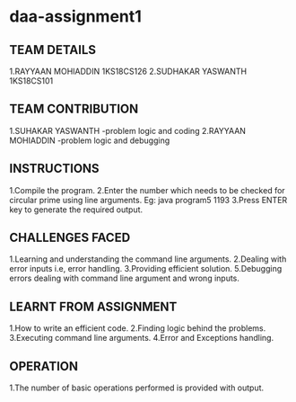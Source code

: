 # daa-assignment1
TEAM DETAILS
------------------------------------
1.RAYYAAN MOHIADDIN	1KS18CS126
2.SUDHAKAR YASWANTH	1KS18CS101


TEAM CONTRIBUTION
-------------------------------------
1.SUHAKAR YASWANTH
	-problem logic and coding
2.RAYYAAN MOHIADDIN
	-problem logic and debugging


INSTRUCTIONS
---------------------------
1.Compile the program.
2.Enter the number which needs to be checked for circular prime using line arguments.
	Eg: java program5 1193
3.Press ENTER key to generate the required output.



CHALLENGES FACED
------------------------------------
1.Learning and understanding the command line arguments.
2.Dealing with error inputs i.e, error handling.
3.Providing efficient solution.
5.Debugging errors dealing with command line argument and wrong inputs.

LEARNT FROM ASSIGNMENT
--------------------------------------
1.How to write an efficient code.
2.Finding logic behind the problems.
3.Executing command line arguments.
4.Error and Exceptions handling.

OPERATION
----------------------------------
1.The number of basic operations performed is provided with output.



